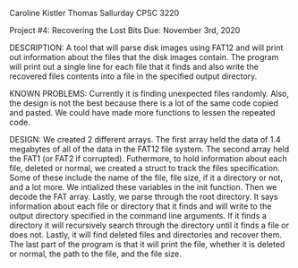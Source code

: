 Caroline Kistler
Thomas Sallurday
CPSC 3220

Project #4: Recovering the Lost Bits
Due: November 3rd, 2020

DESCRIPTION:
A tool that will parse disk images using FAT12 and will print out information about the files that the disk images contain. The program will print out a single line for each file that it finds and also write the recovered files contents into a file in the specified output directory.

KNOWN PROBLEMS:
Currently it is finding unexpected files randomly. Also, the design is not the best because there is a lot of the same code copied and pasted. We could have made more functions to lessen the repeated code.

DESIGN:
We created 2 different arrays. The first array held the data of 1.4 megabytes of all of the data in the FAT12 file system. The second array held the FAT1 (or FAT2 if corrupted). Futhermore, to hold information about each file, deleted or normal, we created a struct to track the files specification. Some of these include the name of the file, file size, if it a directory or not, and a lot more. We intialized these variables in the init function. Then we decode the FAT array. Lastly, we parse through the root directory. It says information about each file or directory that it finds and will write to the output directory specified in the command line arguments. If it finds a directory it will recursively search through the directory until it finds a file or does not. Lastly, it will find deleted files and directories and recover them. The last part of the program is that it will print the file, whether it is deleted or normal, the path to the file, and the file size.